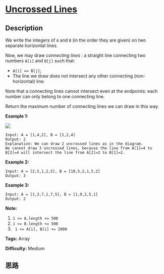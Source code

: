 # [Uncrossed Lines][title]

## Description

We write the integers of `A` and `B` (in the order they are given) on two
separate horizontal lines.

Now, we may draw _connecting lines_ : a straight line connecting two numbers
`A[i]` and `B[j]` such that:

  * `A[i] == B[j]`;
  * The line we draw does not intersect any other connecting (non-horizontal) line.

Note that a connecting lines cannot intersect even at the endpoints: each
number can only belong to one connecting line.

Return the maximum number of connecting lines we can draw in this way.



**Example 1:**

![](https://assets.leetcode.com/uploads/2019/04/26/142.png)
            Input: A = [1,4,2], B = [1,2,4]    Output: 2    Explanation: We can draw 2 uncrossed lines as in the diagram.    We cannot draw 3 uncrossed lines, because the line from A[1]=4 to B[2]=4 will intersect the line from A[2]=2 to B[1]=2.    

**Example 2:**
            Input: A = [2,5,1,2,5], B = [10,5,2,1,5,2]    Output: 3    

**Example 3:**
            Input: A = [1,3,7,1,7,5], B = [1,9,2,5,1]    Output: 2



**Note:**

  1. `1 <= A.length <= 500`
  2. `1 <= B.length <= 500`
  3. ` 1 <= A[i], B[i] <= 2000`


**Tags:** Array

**Difficulty:** Medium

## 思路

[title]: https://leetcode.com/problems/uncrossed-lines
